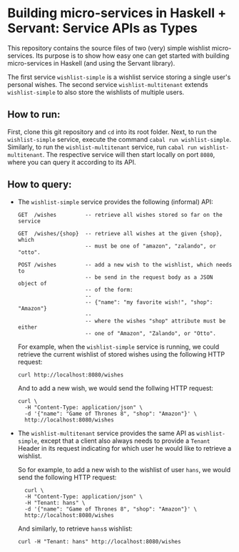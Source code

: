 Building micro-services in Haskell + Servant: Service APIs as Types
===================================================================

This repository contains the source files of two (very) simple
wishlist micro-services. Its purpose is to show how easy one can get
started with building micro-services in Haskell (and using the Servant
library).

The first service `wishlist-simple` is a wishlist service storing a
single user's personal wishes. The second service
`wishlist-multitenant` extends `wishlist-simple` to also store the
wishlists of multiple users.

How to run:
-----------

First, clone this git repository and `cd` into its root folder. Next,
to run the `wishlist-simple` service, execute the command `cabal run
wishlist-simple`. Similarly, to run the `wishlist-multitenant`
service, run `cabal run wishlist-multitenant`. The respective service
will then start locally on port `8080`, where you can query it
according to its API.

How to query:
-------------

* The `wishlist-simple` service provides the following (informal) API:
  ```
  GET  /wishes         -- retrieve all wishes stored so far on the service

  GET  /wishes/{shop}  -- retrieve all wishes at the given {shop}, which
	                   -- must be one of "amazon", "zalando", or "otto".

  POST /wishes         -- add a new wish to the wishlist, which needs to
                       -- be send in the request body as a JSON object of
                       -- of the form:
                       --
                       -- {"name": "my favorite wish!", "shop": "Amazon"}
                       --
                       -- where the wishes "shop" attribute must be either
                       -- one of "Amazon", "Zalando", or "Otto".
  ```

  For example, when the `wishlist-simple` service is running,
  we could retrieve the current wishlist of stored wishes using the
  following HTTP request:

  ```
  curl http://localhost:8080/wishes
  ```

  And to add a new wish, we would send the follwing HTTP request:

  ```
  curl \
    -H "Content-Type: application/json" \
	-d '{"name": "Game of Thrones 8", "shop": "Amazon"}' \
	http://localhost:8080/wishes
  ```

* The `wishlist-multitenant` service provides the same API as
  `wishlist-simple`, except that a client also always needs to provide
  a `Tenant` Header in its request indicating for which user he would
  like to retrieve a wishlist.

  So for example, to add a new wish to the wishlist of user `hans`,
  we would send the following HTTP request:

  ```
    curl \
    -H "Content-Type: application/json" \
	-H "Tenant: hans" \
	-d '{"name": "Game of Thrones 8", "shop": "Amazon"}' \
	http://localhost:8080/wishes
  ```

  And similarly, to retrieve `hans`s wishlist:

  ```
  curl -H "Tenant: hans" http://localhost:8080/wishes
  ```
